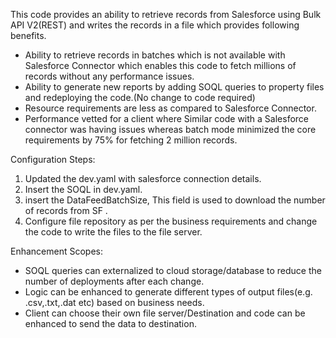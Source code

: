 This code provides an ability to retrieve records from Salesforce using Bulk API V2(REST) and writes the records in a file which provides following benefits.
- Ability to retrieve records in batches which is not available with Salesforce Connector which enables this code to fetch millions of records without any performance issues.
- Ability to generate new reports by adding SOQL queries to property files and redeploying the code.(No change to code required)
- Resource requirements are less as compared to Salesforce Connector.
- Performance vetted for a client where Similar code with a Salesforce connector was having issues whereas batch mode minimized the core requirements by 75% for fetching 2 million records.

Configuration Steps:

1. Updated the dev.yaml with salesforce connection  details.
2. Insert the SOQL  in dev.yaml.
3. insert the DataFeedBatchSize, This field is used to download the number of records from SF .
4. Configure file repository as per the business requirements and change the code to write the files to the file server.
   
Enhancement Scopes:
- SOQL queries can externalized to cloud storage/database to reduce the number of deployments after each change.
- Logic can be enhanced to generate different types of output files(e.g. .csv,.txt,.dat etc) based on business needs.
- Client can choose their own file server/Destination and code can be enhanced to send the data to destination.
